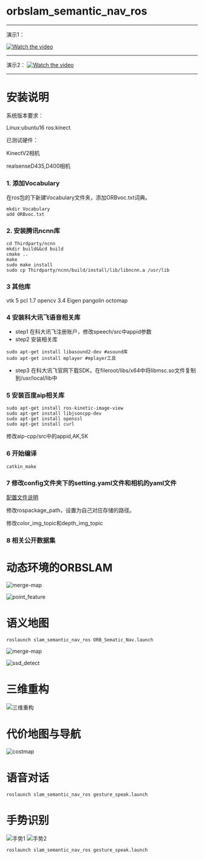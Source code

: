 <!--
 * @Author: 王培荣
 * @Date: 2019-12-31 15:21:52
 * @LastEditTime : 2020-01-04 12:14:08
 * @LastEditors  : Please set LastEditors
 * @Description: In User Settings Edit
 * @FilePath: /catkin_ws/src/orbslam_semantic_nav_ros/README.md
 -->
# orbslam_semantic_nav_ros

---
演示1：

[![Watch the video](image/cover1.png)](https://www.bilibili.com/video/av81958116)

---

演示2：
[![Watch the video](image/cover2.png)](https://www.bilibili.com/video/av81398597)

---

# 安装说明

系统版本要求：

Linux:ubuntu16
ros:kinect

已测试硬件：

KinectV2相机

realsenseD435,D400相机

### 1. 添加Vocabulary
在ros包的下新建Vocabulary文件夹，添加ORBvoc.txt词典。
```
mkdir Vocabulary
add ORBvoc.txt
```

### 2. 安装腾讯ncnn库
```
cd Thirdparty/ncnn
mkdir build&&cd build
cmake ..
make
sudo make install
sudo cp Thirdparty/ncnn/build/install/lib/libncnn.a /usr/lib
```

### 3 其他库
vtk 5
pcl 1.7
opencv 3.4
Eigen
pangolin
octomap

### 4 安装科大讯飞语音相关库
- step1 在科大讯飞注册账户，修改speech/src中appid参数
- step2 安装相关库
```
sudo apt-get install libasound2-dev #asound库
sudo apt-get install mplayer #mplayer工具
```
- step3 在科大讯飞官网下载SDK，在fileroot/libs/x64中将libmsc.so文件复制到/usr/local/lib中


### 5 安装百度aip相关库
```
sudo apt-get install ros-kinetic-image-view
sudo apt-get install libjsoncpp-dev
sudo apt-get install openssl
sudo apt-get install curl
```

修改aip-cpp/src中的appid,AK,SK

### 6 开始编译
```
catkin_make
```

### 7 修改config文件夹下的setting.yaml文件和相机的yaml文件

[配置文件说明](config/README.md)

修改rospackage_path，设置为自己对应存储的路径。

修改color_img_topic和depth_img_topic

### 8 相关公开数据集


# 动态环境的ORBSLAM
![merge-map](image/dynamic_pic2.png) 


![point_feature](image/pointfeature1.png)

# 语义地图

```
roslaunch slam_semantic_nav_ros ORB_Sematic_Nav.launch
```
![merge-map](image/ssd_map1.png)

![ssd_detect](image/ssd_detect1.png)


# 三维重构
![三维重构](image/3d_restructure1.png)

# 代价地图与导航
![costmap](image/costmap1.png)

# 语音对话
```
roslaunch slam_semantic_nav_ros gesture_speak.launch 
```

# 手势识别

![手势1](image/gesture1.png) ![手势2](image/gesture2.png)

```
roslaunch slam_semantic_nav_ros gesture_speak.launch
```

